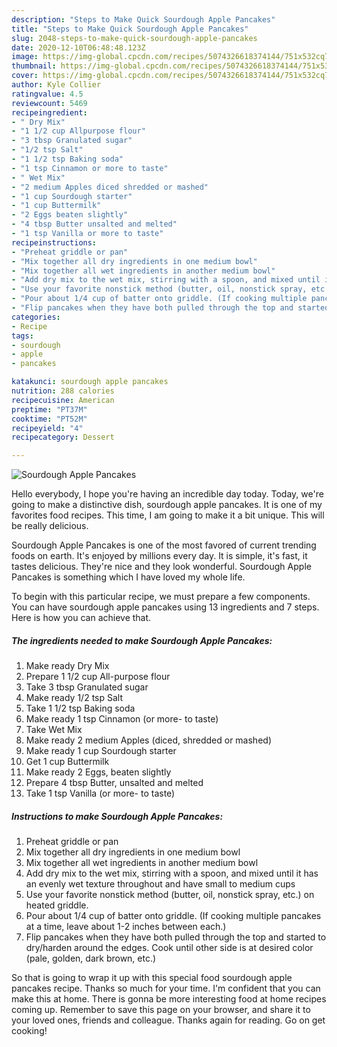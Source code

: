 ```yaml
---
description: "Steps to Make Quick Sourdough Apple Pancakes"
title: "Steps to Make Quick Sourdough Apple Pancakes"
slug: 2048-steps-to-make-quick-sourdough-apple-pancakes
date: 2020-12-10T06:48:48.123Z
image: https://img-global.cpcdn.com/recipes/5074326618374144/751x532cq70/sourdough-apple-pancakes-recipe-main-photo.jpg
thumbnail: https://img-global.cpcdn.com/recipes/5074326618374144/751x532cq70/sourdough-apple-pancakes-recipe-main-photo.jpg
cover: https://img-global.cpcdn.com/recipes/5074326618374144/751x532cq70/sourdough-apple-pancakes-recipe-main-photo.jpg
author: Kyle Collier
ratingvalue: 4.5
reviewcount: 5469
recipeingredient:
- " Dry Mix"
- "1 1/2 cup Allpurpose flour"
- "3 tbsp Granulated sugar"
- "1/2 tsp Salt"
- "1 1/2 tsp Baking soda"
- "1 tsp Cinnamon or more to taste"
- " Wet Mix"
- "2 medium Apples diced shredded or mashed"
- "1 cup Sourdough starter"
- "1 cup Buttermilk"
- "2 Eggs beaten slightly"
- "4 tbsp Butter unsalted and melted"
- "1 tsp Vanilla or more to taste"
recipeinstructions:
- "Preheat griddle or pan"
- "Mix together all dry ingredients in one medium bowl"
- "Mix together all wet ingredients in another medium bowl"
- "Add dry mix to the wet mix, stirring with a spoon, and mixed until it has an evenly wet texture throughout and have small to medium cups"
- "Use your favorite nonstick method (butter, oil, nonstick spray, etc.) on heated griddle."
- "Pour about 1/4 cup of batter onto griddle. (If cooking multiple pancakes at a time, leave about 1-2 inches between each.)"
- "Flip pancakes when they have both pulled through the top and started to dry/harden around the edges. Cook until other side is at desired color (pale, golden, dark brown, etc.)"
categories:
- Recipe
tags:
- sourdough
- apple
- pancakes

katakunci: sourdough apple pancakes 
nutrition: 288 calories
recipecuisine: American
preptime: "PT37M"
cooktime: "PT52M"
recipeyield: "4"
recipecategory: Dessert

---
```



![Sourdough Apple Pancakes](https://img-global.cpcdn.com/recipes/5074326618374144/751x532cq70/sourdough-apple-pancakes-recipe-main-photo.jpg)

Hello everybody, I hope you're having an incredible day today. Today, we're going to make a distinctive dish, sourdough apple pancakes. It is one of my favorites food recipes. This time, I am going to make it a bit unique. This will be really delicious.



Sourdough Apple Pancakes is one of the most favored of current trending foods on earth. It's enjoyed by millions every day. It is simple, it's fast, it tastes delicious. They're nice and they look wonderful. Sourdough Apple Pancakes is something which I have loved my whole life.


To begin with this particular recipe, we must prepare a few components. You can have sourdough apple pancakes using 13 ingredients and 7 steps. Here is how you can achieve that.

<!--inarticleads1-->

##### The ingredients needed to make Sourdough Apple Pancakes:

1. Make ready  Dry Mix
1. Prepare 1 1/2 cup All-purpose flour
1. Take 3 tbsp Granulated sugar
1. Make ready 1/2 tsp Salt
1. Take 1 1/2 tsp Baking soda
1. Make ready 1 tsp Cinnamon (or more- to taste)
1. Take  Wet Mix
1. Make ready 2 medium Apples (diced, shredded or mashed)
1. Make ready 1 cup Sourdough starter
1. Get 1 cup Buttermilk
1. Make ready 2 Eggs, beaten slightly
1. Prepare 4 tbsp Butter, unsalted and melted
1. Take 1 tsp Vanilla (or more- to taste)




<!--inarticleads2-->

##### Instructions to make Sourdough Apple Pancakes:

1. Preheat griddle or pan
1. Mix together all dry ingredients in one medium bowl
1. Mix together all wet ingredients in another medium bowl
1. Add dry mix to the wet mix, stirring with a spoon, and mixed until it has an evenly wet texture throughout and have small to medium cups
1. Use your favorite nonstick method (butter, oil, nonstick spray, etc.) on heated griddle.
1. Pour about 1/4 cup of batter onto griddle. (If cooking multiple pancakes at a time, leave about 1-2 inches between each.)
1. Flip pancakes when they have both pulled through the top and started to dry/harden around the edges. Cook until other side is at desired color (pale, golden, dark brown, etc.)




So that is going to wrap it up with this special food sourdough apple pancakes recipe. Thanks so much for your time. I'm confident that you can make this at home. There is gonna be more interesting food at home recipes coming up. Remember to save this page on your browser, and share it to your loved ones, friends and colleague. Thanks again for reading. Go on get cooking!
